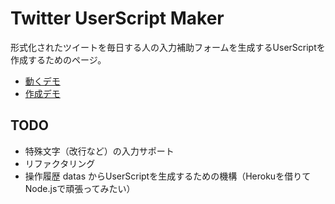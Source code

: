 # Twitter UserScript Maker

形式化されたツイートを毎日する人の入力補助フォームを生成するUserScriptを作成するためのページ。

- [動くデモ](https://horyu.github.io/TwitterUserScriptMaker/demo.html)
- [作成デモ](https://horyu.github.io/TwitterUserScriptMaker/index.html)

## TODO

- 特殊文字（改行など）の入力サポート
- リファクタリング
- 操作履歴 datas からUserScriptを生成するための機構（Herokuを借りてNode.jsで頑張ってみたい）

